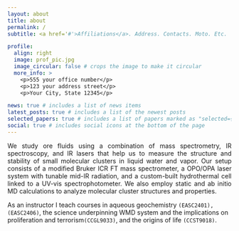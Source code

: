 ```yaml
---
layout: about
title: about
permalink: /
subtitle: <a href='#'>Affiliations</a>. Address. Contacts. Moto. Etc.

profile:
  align: right
  image: prof_pic.jpg
  image_circular: false # crops the image to make it circular
  more_info: >
    <p>555 your office number</p>
    <p>123 your address street</p>
    <p>Your City, State 12345</p>

news: true # includes a list of news items
latest_posts: true # includes a list of the newest posts
selected_papers: true # includes a list of papers marked as "selected={true}"
social: true # includes social icons at the bottom of the page
---
```


<p style="text-align: justify;"> We study ore fluids using a combination of mass spectrometry, IR spectroscopy, and IR lasers that help us to measure the structure and stability of small molecular clusters in liquid water and vapor. Our setup consists of a modified Bruker ICR FT mass spectrometer, a OPO/OPA laser system with tunable mid-IR radiation, and a custom-built hydrothermal cell linked to a UV-vis spectrophotometer. We also employ static and ab initio MD calculations to analyze molecular cluster structures and properties.</p>

As an instructor I teach courses in aqueous geochemistry `(EASC2401), (EASC2406)`, the science underpinning WMD system and the implications on proliferation and terrorism`(CCGL9033)`, and the origins of life `(CCST9018)`.
